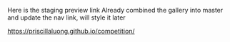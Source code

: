 
Here is the staging preview link
Already combined the gallery into master and update the nav link, will style it later

https://priscillaluong.github.io/competition/


